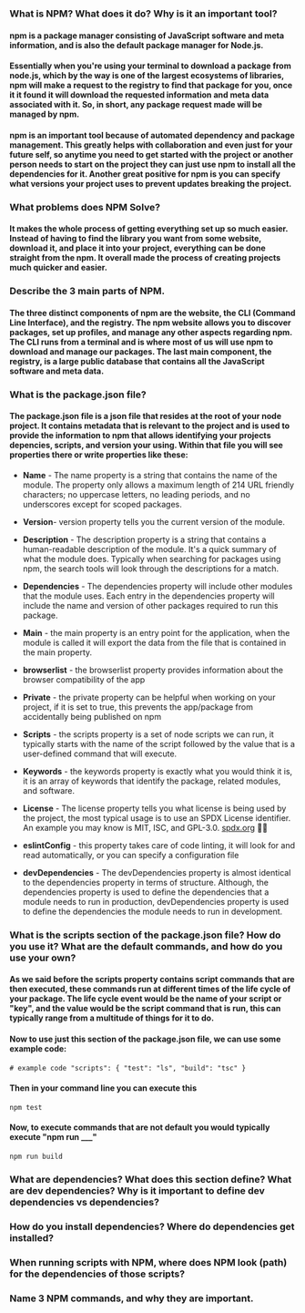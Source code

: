 ### What is NPM? What does it do? Why is it an important tool?
#### npm is a package manager consisting of JavaScript software and meta information, and is also the default package manager for Node.js. 
#### Essentially when you're using your terminal to download a package from node.js, which by the way is one of the largest ecosystems of libraries, npm will make a request to the registry to find that package for you, once it it found it will download the requested information and meta data associated with it. So, in short, any package request made will be managed by npm.
#### npm is an important tool because of automated dependency and package management. This greatly helps with collaboration and even just for your future self, so anytime you need to get started with the project or another person needs to start on the project they can just use npm to install all the dependencies for it. Another great positive for npm is you can specify what versions your project uses to prevent updates breaking the project.

### What problems does NPM Solve?
#### It makes the whole process of getting everything set up so much easier. Instead of having to find the library you want from some website, download it, and place it into your project, everything can be done straight from the npm. It overall made the process of creating projects much quicker and easier.

### Describe the 3 main parts of NPM.
#### The three distinct components of npm are the website, the CLI (Command Line Interface), and the registry. The npm website allows you to discover packages, set up profiles, and manage any other aspects regarding npm. The CLI runs from a terminal and is where most of us will use npm to download and manage our packages. The last main component, the registry, is a large public database that contains all the JavaScript software and meta data. 

### What is the package.json file?
#### The package.json file is a json file that resides at the root of your node project. It contains metadata that is relevant to the project and is used to provide the information to npm that allows identifying your projects depencies, scripts, and version your using. Within that file you will see properties there or write properties like these: 
* **Name** - The name property is a string that contains the name of the module. The property only allows a maximum length of 214 URL friendly characters; no uppercase letters, no leading periods, and no underscores except for scoped packages. 

* **Version**- version property tells you the current version of the module.

* **Description** - The description property is a string that contains a human-readable description of the module. It's a quick summary of what the module does. Typically when searching for packages using npm, the search tools will look through the descriptions for a match. 

* **Dependencies** - The dependencies property will include other modules that the module uses. Each entry in the dependencies property will include the name and version of other packages required to run this package.

* **Main** - the main property is an entry point for the application, when the module is called it will export the data from the file that is contained in the main property.

* **browserlist** - the browserlist property provides information about the browser compatibility of the app

* **Private** - the private property can be helpful when working on your project, if it is set to true, this prevents the app/package from accidentally being published on npm

* **Scripts** - the scripts property is a set of node scripts we can run, it typically starts with the name of the script followed by the value that is a user-defined command that will execute.

* **Keywords** - the keywords property is exactly what you would think it is, it is an array of keywords that identify the package, related modules, and software.

* **License** - The license property tells you what license is being used by the project, the most typical usage is to use an SPDX License identifier. An example you may know is MIT, ISC, and GPL-3.0. [spdx.org](https://spdx.org/licenses/) 🔗🔗

* **eslintConfig** - this property takes care of code linting, it will look for and read automatically, or you can specify a configuration file 

* **devDependencies** - The devDependencies property is almost identical to the dependencies property in terms of structure. Although, the dependencies property is used to define the dependencies that a module needs to run in production, devDependencies property is used to define the dependencies the module needs to run in development.

### What is the scripts section of the package.json file? How do you use it? What are the default commands, and how do you use your own?
#### As we said before the scripts property contains script commands that are then executed, these commands run at different times of the life cycle of your package. The life cycle event would be the name of your script or "key", and the value would be the script command that is run, this can typically range from a multitude of things for it to do. 
#### Now to use just this section of the package.json file, we can use some example code:
`# example code
"scripts": {
  "test": "ls",
  "build": "tsc"
}
`
#### Then in your command line you can execute this
`
npm test
`
#### Now, to execute commands that are not default you would typically execute "npm run ___"
`
npm run build
`

### What are dependencies? What does this section define? What are dev dependencies? Why is it important to define dev dependencies vs dependencies?

### How do you install dependencies? Where do dependencies get installed?

### When running scripts with NPM, where does NPM look (path) for the dependencies of those scripts?

### Name 3 NPM commands, and why they are important.
